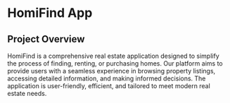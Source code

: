 # HomiFind App

## Project Overview
HomiFind is a comprehensive real estate application designed to simplify the process of finding, renting, or purchasing homes. Our platform aims to provide users with a seamless experience in browsing property listings, accessing detailed information, and making informed decisions. The application is user-friendly, efficient, and tailored to meet modern real estate needs.
